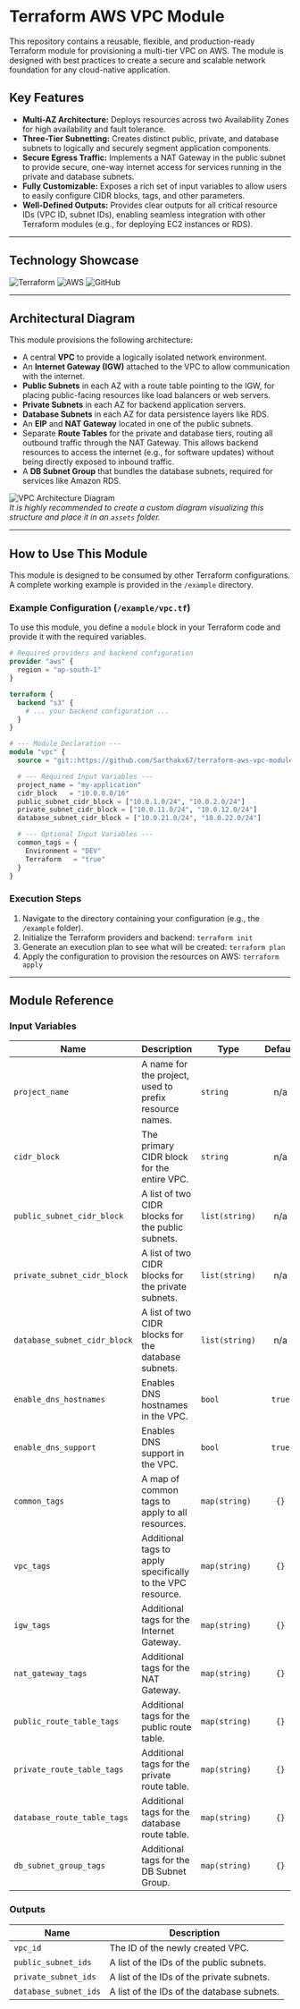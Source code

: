 # Terraform AWS VPC Module

This repository contains a reusable, flexible, and production-ready Terraform module for provisioning a multi-tier VPC on AWS. The module is designed with best practices to create a secure and scalable network foundation for any cloud-native application.

## Key Features

*   **Multi-AZ Architecture:** Deploys resources across two Availability Zones for high availability and fault tolerance.
*   **Three-Tier Subnetting:** Creates distinct public, private, and database subnets to logically and securely segment application components.
*   **Secure Egress Traffic:** Implements a NAT Gateway in the public subnet to provide secure, one-way internet access for services running in the private and database subnets.
*   **Fully Customizable:** Exposes a rich set of input variables to allow users to easily configure CIDR blocks, tags, and other parameters.
*   **Well-Defined Outputs:** Provides clear outputs for all critical resource IDs (VPC ID, subnet IDs), enabling seamless integration with other Terraform modules (e.g., for deploying EC2 instances or RDS).

---

## Technology Showcase

![Terraform](https://img.shields.io/badge/terraform-%235835CC.svg?style=for-the-badge&logo=terraform&logoColor=white)
![AWS](https://img.shields.io/badge/Amazon_AWS-232F3E?style=for-the-badge&logo=amazon-aws&logoColor=white)
![GitHub](https://img.shields.io/badge/github-%23121011.svg?style=for-the-badge&logo=github&logoColor=white)

---

## Architectural Diagram

This module provisions the following architecture:

*   A central **VPC** to provide a logically isolated network environment.
*   An **Internet Gateway (IGW)** attached to the VPC to allow communication with the internet.
*   **Public Subnets** in each AZ with a route table pointing to the IGW, for placing public-facing resources like load balancers or web servers.
*   **Private Subnets** in each AZ for backend application servers.
*   **Database Subnets** in each AZ for data persistence layers like RDS.
*   An **EIP** and **NAT Gateway** located in one of the public subnets.
*   Separate **Route Tables** for the private and database tiers, routing all outbound traffic through the NAT Gateway. This allows backend resources to access the internet (e.g., for software updates) without being directly exposed to inbound traffic.
*   A **DB Subnet Group** that bundles the database subnets, required for services like Amazon RDS.

![VPC Architecture Diagram](<link-to-your-custom-vpc-diagram.png>)  
*It is highly recommended to create a custom diagram visualizing this structure and place it in an `assets` folder.*

---

## How to Use This Module

This module is designed to be consumed by other Terraform configurations. A complete working example is provided in the `/example` directory.

### Example Configuration (`/example/vpc.tf`)

To use this module, you define a `module` block in your Terraform code and provide it with the required variables.

```terraform
# Required providers and backend configuration
provider "aws" {
  region = "ap-south-1"
}

terraform {
  backend "s3" {
    # ... your backend configuration ...
  }
}

# --- Module Declaration ---
module "vpc" {
  source = "git::https://github.com/Sarthakx67/terraform-aws-vpc-module.git"

  # --- Required Input Variables ---
  project_name = "my-application"
  cidr_block   = "10.0.0.0/16"
  public_subnet_cidr_block = ["10.0.1.0/24", "10.0.2.0/24"]
  private_subnet_cidr_block = ["10.0.11.0/24", "10.0.12.0/24"]
  database_subnet_cidr_block = ["10.0.21.0/24", "10.0.22.0/24"]

  # --- Optional Input Variables ---
  common_tags = {
    Environment = "DEV"
    Terraform   = "true"
  }
}
```

### Execution Steps

1.  Navigate to the directory containing your configuration (e.g., the `/example` folder).
2.  Initialize the Terraform providers and backend: `terraform init`
3.  Generate an execution plan to see what will be created: `terraform plan`
4.  Apply the configuration to provision the resources on AWS: `terraform apply`

---

## Module Reference

### Input Variables

| Name                            | Description                                                 | Type       | Default | Required |
|---------------------------------|-------------------------------------------------------------|------------|:-------:|:--------:|
| `project_name`                  | A name for the project, used to prefix resource names.        | `string`   | n/a     |   yes    |
| `cidr_block`                    | The primary CIDR block for the entire VPC.                     | `string`   | n/a     |   yes    |
| `public_subnet_cidr_block`      | A list of two CIDR blocks for the public subnets.           | `list(string)` | n/a     |   yes    |
| `private_subnet_cidr_block`     | A list of two CIDR blocks for the private subnets.          | `list(string)` | n/a     |   yes    |
| `database_subnet_cidr_block`    | A list of two CIDR blocks for the database subnets.         | `list(string)` | n/a     |   yes    |
| `enable_dns_hostnames`          | Enables DNS hostnames in the VPC.                                | `bool`     | `true`  |    no    |
| `enable_dns_support`            | Enables DNS support in the VPC.                                  | `bool`     | `true`  |    no    |
| `common_tags`                   | A map of common tags to apply to all resources.                 | `map(string)` | `{}`    |    no    |
| `vpc_tags`                      | Additional tags to apply specifically to the VPC resource.    | `map(string)` | `{}`    |    no    |
| `igw_tags`                      | Additional tags for the Internet Gateway.                      | `map(string)` | `{}`    |    no    |
| `nat_gateway_tags`              | Additional tags for the NAT Gateway.                           | `map(string)` | `{}`    |    no    |
| `public_route_table_tags`       | Additional tags for the public route table.                     | `map(string)` | `{}`    |    no    |
| `private_route_table_tags`      | Additional tags for the private route table.                    | `map(string)` | `{}`    |    no    |
| `database_route_table_tags`     | Additional tags for the database route table.                   | `map(string)` | `{}`    |    no    |
| `db_subnet_group_tags`          | Additional tags for the DB Subnet Group.                         | `map(string)` | `{}`    |    no    |


### Outputs

| Name                   | Description                                  |
|------------------------|----------------------------------------------|
| `vpc_id`               | The ID of the newly created VPC.              |
| `public_subnet_ids`    | A list of the IDs of the public subnets.      |
| `private_subnet_ids`   | A list of the IDs of the private subnets.     |
| `database_subnet_ids`  | A list of the IDs of the database subnets.    |